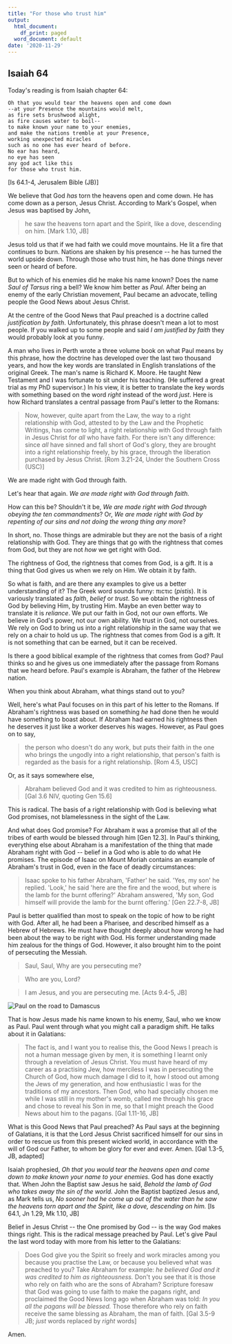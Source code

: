 ```yaml
---
title: "For those who trust him"
output:
  html_document:
    df_print: paged
  word_document: default
date: '2020-11-29'
---
```


## Isaiah 64

Today's reading is from Isaiah chapter 64:

```
Oh that you would tear the heavens open and come down
--at your Presence the mountains would melt,
as fire sets brushwood alight,
as fire causes water to boil--
to make known your name to your enemies,
and make the nations tremble at your Presence,
working unexpected miracles
such as no one has ever heard of before.
No ear has heard,
no eye has seen
any god act like this
for those who trust him.
```

[Is 64.1-4, Jerusalem Bible (JB)]

We believe that God *has* torn the heavens open and come down. He has come down as a person, Jesus Christ. According to Mark's Gospel, when Jesus was baptised by John,

> he saw the heavens torn apart and the Spirit, like a dove, descending on him. [Mark 1.10, JB]

Jesus told us that if we had faith we could move mountains. He lit a fire that continues to burn. Nations are shaken by his presence -- he has turned the world upside down. Through those who trust him, he has done things never seen or heard of before.

But to which of his enemies did he make his name known? Does the name *Saul of Tarsus* ring a bell? We know him better as *Paul*. After being an enemy of the early Christian movement, Paul became an advocate, telling people the Good News about Jesus Christ.

At the centre of the Good News that Paul preached is a doctrine called *justification by faith*. Unfortunately, this phrase doesn't mean a lot to most people. If you walked up to some people and said *I am justified by faith* they would probably look at you funny.

A man who lives in Perth wrote a three volume book on what Paul means by this phrase, how the doctrine has developed over the last two thousand years, and how the key words are translated in English translations of the original Greek. The man's name is Richard K. Moore. He taught New Testament and I was fortunate to sit under his teaching. (He suffered a great trial as my PhD supervisor.) In his view, it is better to translate the key words with something based on the word *right* instead of the word *just*. Here is how Richard translates a central passage from Paul's letter to the Romans:

> Now, however, quite apart from the Law, the way to a right relationship with God, attested to by the Law and the Prophetic Writings, has come to light, a right relationship with God through faith in Jesus Christ for *all* who have faith. For there isn't any difference: since *all* have sinned and fall short of God's glory, they are brought into a right relationship freely, by his grace, through the liberation purchased by Jesus Christ. [Rom 3.21-24, Under the Southern Cross (USC)]

We are made right with God through faith.

Let's hear that again. *We are made right with God through faith.*

How can this be? Shouldn't it be, *We are made right with God through obeying the ten commandments*? Or, *We are made right with God by repenting of our sins and not doing the wrong thing any more*?

In short, no. Those things are admirable but they are not the basis of a right relationship with God. They are things that go with the rightness that comes from God, but they are not *how* we get right with God.

The rightness of God, the rightness that comes from God, is a gift. It is a thing that God gives us when we rely on Him. We obtain it by faith.

So what is faith, and are there any examples to give us a better understanding of it? The Greek word sounds funny: πιϲτιϲ (*pistis*). It is variously translated as *faith*, *belief* or *trust*. So we obtain the rightness of God by believing Him, by trusting Him. Maybe an even better way to translate it is *reliance*. We put our faith in God, not our own efforts. We believe in God's power, not our own ability. We trust in God, not ourselves. We rely on God to bring us into a right relationship in the same way that we rely on a chair to hold us up. The rightness that comes from God is a gift. It is not something that can be earned, but it can be received.

Is there a good biblical example of the rightness that comes from God? Paul thinks so and he gives us one immediately after the passage from Romans that we heard before. Paul's example is Abraham, the father of the Hebrew nation.

When you think about Abraham, what things stand out to you?

Well, here's what Paul focuses on in this part of his letter to the Romans. If Abraham's rightness was based on something *he* had done then he would have something to boast about. If Abraham had earned his rightness then he deserves it just like a worker deserves his wages. However, as Paul goes on to say,

> the person who doesn't do any work, but puts their faith in the one who brings the ungodly into a right relationship, that person's faith is regarded as the basis for a right relationship. [Rom 4.5, USC]

Or, as it says somewhere else,

> Abraham believed God and it was credited to him as righteousness. [Gal 3.6 NIV, quoting Gen 15.6]

This is radical. The basis of a right relationship with God is believing what God promises, not blamelessness in the sight of the Law.

And what does God promise? For Abraham it was a promise that all of the tribes of earth would be blessed through him [Gen 12.3]. In Paul's thinking, everything else about Abraham is a manifestation of the thing that made Abraham right with God -- belief in a God who is able to do what He promises. The episode of Isaac on Mount Moriah contains an example of Abraham's trust in God, even in the face of deadly circumstances:

> Isaac spoke to his father Abraham, 'Father' he said. 'Yes, my son' he replied. 'Look,' he said 'here are the fire and the wood, but where is the lamb for the burnt offering?' Abraham answered, 'My son, God himself will provide the lamb for the burnt offering.' [Gen 22.7-8, JB]

Paul is better qualified than most to speak on the topic of how to be right with God. After all, he had been a Pharisee, and described himself as a Hebrew of Hebrews. He must have thought deeply about how wrong he had been about the way to be right with God. His former understanding made him zealous for the things of God. However, it also brought him to the point of persecuting the Messiah.

> Saul, Saul, Why are you persecuting me?

> Who are you, Lord?

> I am Jesus, and you are persecuting me. [Acts 9.4-5, JB]

![Paul on the road to Damascus](/images/Damascus_road.jpg "Damascus Road")

That is how Jesus made his name known to his enemy, Saul, who we know as Paul. Paul went through what you might call a paradigm shift. He talks about it in Galatians:

> The fact is, and I want you to realise this, the Good News I preach is not a human message given by men, it is something I learnt only through a revelation of Jesus Christ. You must have heard of my career as a practising Jew, how merciless I was in persecuting the Church of God, how much damage I did to it, how I stood out among the Jews of my generation, and how enthusiastic I was for the traditions of my ancestors. Then God, who had specially chosen me while I was still in my mother's womb, called me through his grace and chose to reveal his Son in me, so that I might preach the Good News about him to the pagans. [Gal 1.11-16, JB]

What is this Good News that Paul preached? As Paul says at the beginning of Galatians, it is that the Lord Jesus Christ sacrificed himself for our sins in order to rescue us from this present wicked world, in accordance with the will of God our Father, to whom be glory for ever and ever. Amen. [Gal 1.3-5, JB, adapted]

Isaiah prophesied, *Oh that you would tear the heavens open and come down to make known your name to your enemies.* God has done exactly that. When John the Baptist saw Jesus he said, *Behold the lamb of God who takes away the sin of the world.* John the Baptist baptized Jesus and, as Mark tells us, *No sooner had he come up out of the water than he saw the heavens torn apart and the Spirit, like a dove, descending on him.* [Is 64.1, Jn 1.29, Mk 1.10, JB]

Belief in Jesus Christ -- the One promised by God -- is the way God makes things right. This is the radical message preached by Paul. Let's give Paul the last word today with more from his letter to the Galatians:

> Does God give you the Spirit so freely and work miracles among you because you practise the Law, or because you believed what was preached to you? Take Abraham for example: *he believed God and it was credited to him as righteousness.* Don't you see that it is those who rely on faith who are the sons of Abraham? Scripture foresaw that God was going to use faith to make the pagans right, and proclaimed the Good News long ago when Abraham was told: *In you all the pagans will be blessed.* Those therefore who rely on faith receive the same blessing as Abraham, the man of faith. [Gal 3.5-9 JB; *just* words replaced by *right* words]

Amen.